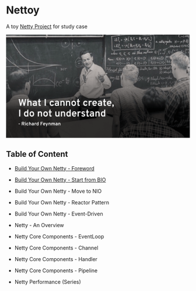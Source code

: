 # Nettoy

A toy [Netty Project](https://github.com/netty/netty) for study case

![Feynman](src/main/resources/feynman.png)

## Table of Content

- [Build Your Own Netty - Foreword](src/main/resources/Build%20Your%20Own%20Netty%20-%20Foreword.md)

- [Build Your Own Netty - Start from BIO](src/main/resources/Build%20Your%20Own%20Netty%20-%20Start%20from%20BIO.md)

- Build Your Own Netty - Move to NIO

- Build Your Own Netty - Reactor Pattern

- Build Your Own Netty - Event-Driven

- Netty - An Overview

- Netty Core Components - EventLoop

- Netty Core Components - Channel

- Netty Core Components - Handler

- Netty Core Components - Pipeline

- Netty Performance (Series)
